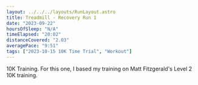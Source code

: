 ```yaml
---
layout: ../../../layouts/RunLayout.astro
title: Treadmill - Recovery Run 1
date: "2023-09-22"
hoursOfSleep: "N/A"
timeElapsed: "20:02"
distanceCovered: "2.03"
averagePace: "9:51"
tags: ["2023-10-15 10K Time Trial", "Workout"]
---
```


10K Training. For this one, I based my training on Matt Fitzgerald's Level 2 10K training.
